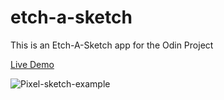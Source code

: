 # etch-a-sketch
This is an Etch-A-Sketch app for the Odin Project

[Live Demo](https://shieldzzz.github.io/etch-a-sketch/)

![Pixel-sketch-example](https://user-images.githubusercontent.com/117888554/229646316-54a20f7e-c29a-48d4-91c3-c73bfdaca395.JPG)

